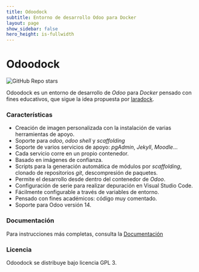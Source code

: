 ```yaml
---
title: Odoodock
subtitle: Entorno de desarrollo Odoo para Docker
layout: page
show_sidebar: false
hero_height: is-fullwidth
---
```


# Odoodock

![GitHub Repo stars](https://img.shields.io/github/stars/aoltra/odoodock?style=social)

Odoodock es un entorno de desarrollo de _Odoo_ para _Docker_ pensado con fines educativos, que sigue la idea propuesta por [laradock](https://laradock.io/introduction/). 

### Características

- Creación de imagen personalizada con la instalación de varias herramientas de apoyo.
- Soporte para _odoo_, _odoo shell_ y _scaffolding_
- Soporte de varios servicios de apoyo: _pgAdmin_, _Jekyll_, _Moodle_...
- Cada servicio corre en un propio contenedor.
- Basado en imágenes de confianza.
- Scripts para la generación automática de módulos por _scaffolding_, clonado de repositorios _git_, descompresión de paquetes.
- Permite el desarrollo desde dentro del contenedor de _Odoo_.
- Configuración de serie para realizar depuración en Visual Studio Code.
- Fácilmente configurable a través de variables de entorno.
- Pensado con fines académicos: código muy comentado.
- Soporte para Odoo versión 14.

### Documentación

Para instrucciones más completas, consulta la [Documentación](/docs/)

### Licencia

Odoodock se distribuye bajo licencia GPL 3.